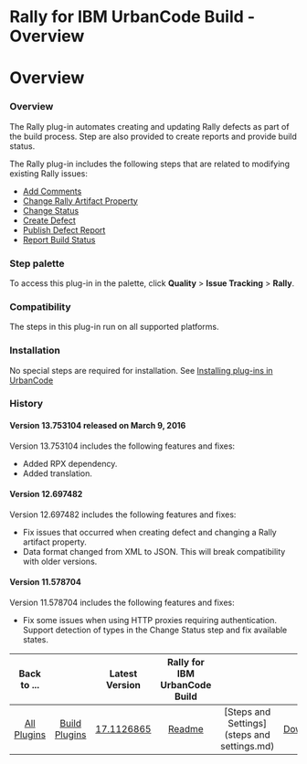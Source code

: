 
Rally for IBM UrbanCode Build - Overview
========================================

# Overview



### Overview




 


The Rally plug-in automates creating and updating Rally defects as part of the build process. Step are also provided to create reports and provide build status.


The Rally plug-in includes the following steps that are related to modifying existing Rally issues:


* [Add Comments](#add_comments)
* [Change Rally Artifact Property](#change_rally_artifact_property)
* [Change Status](#change_status)
* [Create Defect](#create_defect)
* [Publish Defect Report](#publish_defect_report)
* [Report Build Status](#report_build_status)



### Step palette


To access this plug-in in the palette, click **Quality** > **Issue Tracking** > **Rally**.


### Compatibility


The steps in this plug-in run on all supported platforms.


### Installation


No special steps are required for installation. See [Installing plug-ins in UrbanCode](https://www.urbancode.com/resource/installing-plug-ins-in-urbancode-products/ "Installing plug-ins in UrbanCode")


### History


#### Version 13.753104 released on March 9, 2016


Version 13.753104 includes the following features and fixes:


* Added RPX dependency.
* Added translation.


#### Version 12.697482


Version 12.697482 includes the following features and fixes:


* Fix issues that occurred when creating defect and changing a Rally artifact property.
* Data format changed from XML to JSON. This will break compatibility with older versions.


#### Version 11.578704


Version 11.578704 includes the following features and fixes:


* Fix some issues when using HTTP proxies requiring authentication. Support detection of types in the Change Status step and fix available states.


|Back to ...||Latest Version|Rally for IBM UrbanCode Build |||
| :---: | :---: | :---: | :---: | :---: | :---: |
|[All Plugins](../../index.md)|[Build Plugins](../README.md)|[17.1126865](https://raw.githubusercontent.com/UrbanCode/IBM-UCB-PLUGINS/main/files/Rally/ucd-Rally-17.1126865.zip)|[Readme](README.md)|[Steps and Settings](steps and settings.md)|[Downloads](downloads.md)|
